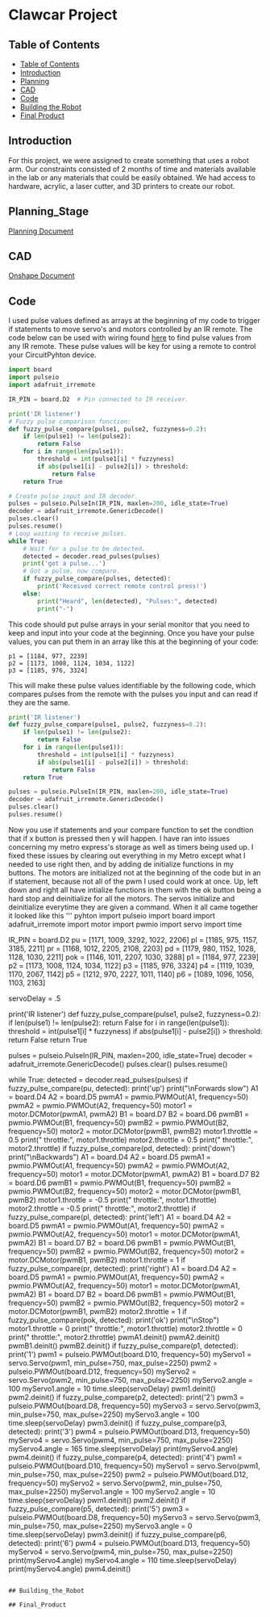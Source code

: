 # Clawcar Project

## Table of Contents
* [Table of Contents](#TableOfContents)
* [Introduction](#Introduction)
* [Planning](#Planning_Stage)
* [CAD](#CAD)
* [Code](#Code)
* [Building the Robot](#Building_the_Robot)
* [Final Product](#Final_Product)

## Introduction
For this project, we were assigned to create something that uses a robot arm. Our constraints consisted of 2 months of time and materials available in the lab or any materials 
that could be easily obtained. We had access to hardware, acrylic, a laser cutter, and 3D printers to create our robot.

## Planning_Stage

[Planning Document](https://docs.google.com/document/d/18APe1ReYu_2JsjmeK-9Reznoc6AoXzXg0CE4DWNOTgk/edit?usp=sharing)

## CAD

[Onshape Document](https://cvilleschools.onshape.com/documents/68aa0f638d08d1c7e2145037/w/4b7c45ff2284ca1a7005927c/e/dc6fd3a74e3c54772968f738)


## Code
I used pulse values defined as arrays at the beginning of my code to trigger if statements to move servo's and motors controlled by an IR remote. The code below can be used with 
wiring found [here](https://learn.adafruit.com/ir-sensor/using-an-ir-sensor) to find pulse values from any IR remote. These pulse values will be key for using a remote to 
control your CircuitPyhton device.
``` python
import board
import pulseio
import adafruit_irremote

IR_PIN = board.D2  # Pin connected to IR receiver.

print('IR listener')
# Fuzzy pulse comparison function:
def fuzzy_pulse_compare(pulse1, pulse2, fuzzyness=0.2):
    if len(pulse1) != len(pulse2):
        return False
    for i in range(len(pulse1)):
        threshold = int(pulse1[i] * fuzzyness)
        if abs(pulse1[i] - pulse2[i]) > threshold:
            return False
    return True

# Create pulse input and IR decoder.
pulses = pulseio.PulseIn(IR_PIN, maxlen=200, idle_state=True)
decoder = adafruit_irremote.GenericDecode()
pulses.clear()
pulses.resume()
# Loop waiting to receive pulses.
while True:
    # Wait for a pulse to be detected.
    detected = decoder.read_pulses(pulses)
    print('got a pulse...')
    # Got a pulse, now compare.
    if fuzzy_pulse_compare(pulses, detected):
        print('Received correct remote control press!')
    else:
        print("Heard", len(detected), "Pulses:", detected)
        print("-")
```
This code should put pulse arrays in your serial monitor that you need to keep and input into your code at the beginning.
Once you have your pulse values, you can put them in an array like this at the beginning of your code:
```pyhton
p1 = [1184, 977, 2239]
p2 = [1173, 1008, 1124, 1034, 1122]
p3 = [1185, 976, 3324]
```
This will make these pulse values identifiable by the following code, which compares pulses from the remote with the pulses you input and can read if they are the same.
``` python
print('IR listener')
def fuzzy_pulse_compare(pulse1, pulse2, fuzzyness=0.2):
    if len(pulse1) != len(pulse2):
        return False
    for i in range(len(pulse1)):
        threshold = int(pulse1[i] * fuzzyness)
        if abs(pulse1[i] - pulse2[i]) > threshold:
            return False
    return True

pulses = pulseio.PulseIn(IR_PIN, maxlen=200, idle_state=True)
decoder = adafruit_irremote.GenericDecode()
pulses.clear()
pulses.resume()
```
Now you use if statements and your compare function to set the condtion that if x button is pressed then y will happen. I have ran into issues concerning my metro express's 
storage as well as timers being used up. I fixed these issues by clearing out everything in my Metro except what I needed to use right then, and by adding de initialize 
functions in my buttons. The motors are initialized not at the beginning of the code but in an if statement, because not all of the pwm I used could work at once. Up, left down 
and right all have intialize functions in them with the ok button being a hard stop and deinitialize for all the motors. The servos initialize and deinitialize everytime they 
are given a command. When it all came together it looked like this
''' pyhton
import pulseio
import board
import adafruit_irremote
import motor
import pwmio
import servo
import time


IR_PIN = board.D2
pu = [1171, 1009, 3292, 1022, 2206]
pl = [1185, 975, 1157, 3185, 2211]
pr = [1168, 1012, 2205, 2108, 2203]
pd = [1179, 980, 1152, 1028, 1128, 1030, 2211]
pok = [1146, 1011, 2207, 1030, 3288]
p1 = [1184, 977, 2239]
p2 = [1173, 1008, 1124, 1034, 1122]
p3 = [1185, 976, 3324]
p4 = [1119, 1039, 1170, 2067, 1142]
p5 = [1212, 970, 2227, 1011, 1140]
p6 = [1089, 1096, 1056, 1103, 2163]

servoDelay = .5

print('IR listener')
def fuzzy_pulse_compare(pulse1, pulse2, fuzzyness=0.2):
    if len(pulse1) != len(pulse2):
        return False
    for i in range(len(pulse1)):
        threshold = int(pulse1[i] * fuzzyness)
        if abs(pulse1[i] - pulse2[i]) > threshold:
            return False
    return True

pulses = pulseio.PulseIn(IR_PIN, maxlen=200, idle_state=True)
decoder = adafruit_irremote.GenericDecode()
pulses.clear()
pulses.resume()


while True:
    detected = decoder.read_pulses(pulses)
    if fuzzy_pulse_compare(pu, detected):
        print('up')
        print("\nForwards slow")
        A1 = board.D4
        A2 = board.D5
        pwmA1 = pwmio.PWMOut(A1, frequency=50)
        pwmA2 = pwmio.PWMOut(A2, frequency=50)
        motor1 = motor.DCMotor(pwmA1, pwmA2)
        B1 = board.D7
        B2 = board.D6
        pwmB1 = pwmio.PWMOut(B1, frequency=50)
        pwmB2 = pwmio.PWMOut(B2, frequency=50)
        motor2 = motor.DCMotor(pwmB1, pwmB2)
        motor1.throttle = 0.5
        print("  throttle:", motor1.throttle)
        motor2.throttle = 0.5
        print("  throttle:", motor2.throttle)
    if fuzzy_pulse_compare(pd, detected):
        print('down')
        print("\nBackwards")
        A1 = board.D4
        A2 = board.D5
        pwmA1 = pwmio.PWMOut(A1, frequency=50)
        pwmA2 = pwmio.PWMOut(A2, frequency=50)
        motor1 = motor.DCMotor(pwmA1, pwmA2)
        B1 = board.D7
        B2 = board.D6
        pwmB1 = pwmio.PWMOut(B1, frequency=50)
        pwmB2 = pwmio.PWMOut(B2, frequency=50)
        motor2 = motor.DCMotor(pwmB1, pwmB2)
        motor1.throttle = -0.5
        print("  throttle:", motor1.throttle)
        motor2.throttle = -0.5
        print("  throttle:", motor2.throttle)
    if fuzzy_pulse_compare(pl, detected):
        print('left')
        A1 = board.D4
        A2 = board.D5
        pwmA1 = pwmio.PWMOut(A1, frequency=50)
        pwmA2 = pwmio.PWMOut(A2, frequency=50)
        motor1 = motor.DCMotor(pwmA1, pwmA2)
        B1 = board.D7
        B2 = board.D6
        pwmB1 = pwmio.PWMOut(B1, frequency=50)
        pwmB2 = pwmio.PWMOut(B2, frequency=50)
        motor2 = motor.DCMotor(pwmB1, pwmB2)
        motor1.throttle = 1
    if fuzzy_pulse_compare(pr, detected):
        print('right')
        A1 = board.D4
        A2 = board.D5
        pwmA1 = pwmio.PWMOut(A1, frequency=50)
        pwmA2 = pwmio.PWMOut(A2, frequency=50)
        motor1 = motor.DCMotor(pwmA1, pwmA2)
        B1 = board.D7
        B2 = board.D6
        pwmB1 = pwmio.PWMOut(B1, frequency=50)
        pwmB2 = pwmio.PWMOut(B2, frequency=50)
        motor2 = motor.DCMotor(pwmB1, pwmB2)
        motor2.throttle = 1
    if fuzzy_pulse_compare(pok, detected):
        print('ok')
        print("\nStop")
        motor1.throttle = 0
        print("  throttle:", motor1.throttle)
        motor2.throttle = 0
        print("  throttle:", motor2.throttle)
        pwmA1.deinit()
        pwmA2.deinit()
        pwmB1.deinit()
        pwmB2.deinit()
    if fuzzy_pulse_compare(p1, detected):
        print('1')
        pwm1 = pulseio.PWMOut(board.D10, frequency=50)
        myServo1 = servo.Servo(pwm1, min_pulse=750, max_pulse=2250)
        pwm2 = pulseio.PWMOut(board.D12, frequency=50)
        myServo2 = servo.Servo(pwm2, min_pulse=750, max_pulse=2250)
        myServo2.angle = 100
        myServo1.angle = 10
        time.sleep(servoDelay)
        pwm1.deinit()
        pwm2.deinit()
    if fuzzy_pulse_compare(p2, detected):
        print('2')
        pwm3 = pulseio.PWMOut(board.D8, frequency=50)
        myServo3 = servo.Servo(pwm3, min_pulse=750, max_pulse=2250)
        myServo3.angle = 100
        time.sleep(servoDelay)
        pwm3.deinit()
    if fuzzy_pulse_compare(p3, detected):
        print('3')
        pwm4 = pulseio.PWMOut(board.D13, frequency=50)
        myServo4 = servo.Servo(pwm4, min_pulse=750, max_pulse=2250)
        myServo4.angle = 165
        time.sleep(servoDelay)
        print(myServo4.angle)
        pwm4.deinit()
    if fuzzy_pulse_compare(p4, detected):
        print('4')
        pwm1 = pulseio.PWMOut(board.D10, frequency=50)
        myServo1 = servo.Servo(pwm1, min_pulse=750, max_pulse=2250)
        pwm2 = pulseio.PWMOut(board.D12, frequency=50)
        myServo2 = servo.Servo(pwm2, min_pulse=750, max_pulse=2250)
        myServo1.angle = 100
        myServo2.angle = 10
        time.sleep(servoDelay)
        pwm1.deinit()
        pwm2.deinit()
    if fuzzy_pulse_compare(p5, detected):
        print('5')
        pwm3 = pulseio.PWMOut(board.D8, frequency=50)
        myServo3 = servo.Servo(pwm3, min_pulse=750, max_pulse=2250)
        myServo3.angle = 0
        time.sleep(servoDelay)
        pwm3.deinit()
    if fuzzy_pulse_compare(p6, detected):
        print('6')
        pwm4 = pulseio.PWMOut(board.D13, frequency=50)
        myServo4 = servo.Servo(pwm4, min_pulse=750, max_pulse=2250)
        print(myServo4.angle)
        myServo4.angle = 110
        time.sleep(servoDelay)
        print(myServo4.angle)
        pwm4.deinit()
```

## Building_the_Robot

## Final_Product
